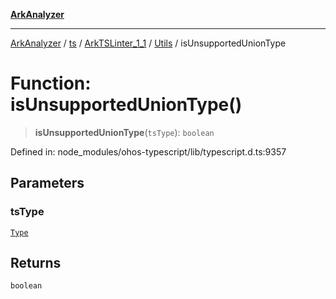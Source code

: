 [**ArkAnalyzer**](../../../../../../../../README.md)

***

[ArkAnalyzer](../../../../../../../../globals.md) / [ts](../../../../../README.md) / [ArkTSLinter\_1\_1](../../../README.md) / [Utils](../README.md) / isUnsupportedUnionType

# Function: isUnsupportedUnionType()

> **isUnsupportedUnionType**(`tsType`): `boolean`

Defined in: node\_modules/ohos-typescript/lib/typescript.d.ts:9357

## Parameters

### tsType

[`Type`](../../../../../interfaces/Type.md)

## Returns

`boolean`
